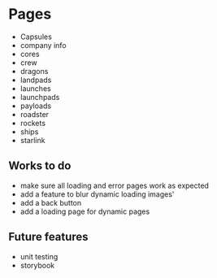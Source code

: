 # Pages

* Capsules
* company info
* cores
* crew
* dragons
* landpads
* launches
* launchpads
* payloads
* roadster
* rockets
* ships
* starlink

## Works to do

* make sure all loading and error pages work as expected
* add a feature to blur dynamic loading images'
* add a back button
* add a loading page for dynamic pages

## Future features

* unit testing
* storybook
